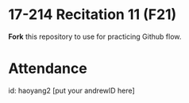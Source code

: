 # 17-214 Recitation 11 (F21)
**Fork** this repository to use for practicing Github flow.

# Attendance
id: haoyang2
[put your andrewID here]
